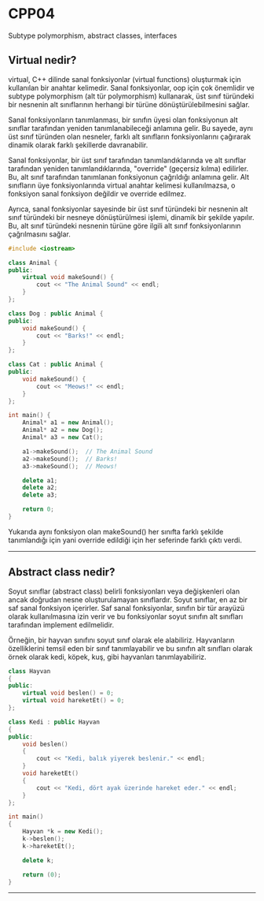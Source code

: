 # **CPP04**

Subtype polymorphism, abstract classes, interfaces

## Virtual nedir?

virtual, C++ dilinde sanal fonksiyonlar (virtual functions) oluşturmak için kullanılan bir anahtar kelimedir. Sanal fonksiyonlar, oop için çok önemlidir ve subtype polymorphism (alt tür polymorphism) kullanarak, üst sınıf türündeki bir nesnenin alt sınıflarının herhangi bir türüne dönüştürülebilmesini sağlar.

Sanal fonksiyonların tanımlanması, bir sınıfın üyesi olan fonksiyonun alt sınıflar tarafından yeniden tanımlanabileceği anlamına gelir. Bu sayede, aynı üst sınıf türünden olan nesneler, farklı alt sınıfların fonksiyonlarını çağırarak dinamik olarak farklı şekillerde davranabilir.

Sanal fonksiyonlar, bir üst sınıf tarafından tanımlandıklarında ve alt sınıflar tarafından yeniden tanımlandıklarında, "override" (geçersiz kılma) edilirler. Bu, alt sınıf tarafından tanımlanan fonksiyonun çağrıldığı anlamına gelir. Alt sınıfların üye fonksiyonlarında virtual anahtar kelimesi kullanılmazsa, o fonksiyon sanal fonksiyon değildir ve override edilmez.

Ayrıca, sanal fonksiyonlar sayesinde bir üst sınıf türündeki bir nesnenin alt sınıf türündeki bir nesneye dönüştürülmesi işlemi, dinamik bir şekilde yapılır. Bu, alt sınıf türündeki nesnenin türüne göre ilgili alt sınıf fonksiyonlarının çağrılmasını sağlar.


```cpp
#include <iostream>

class Animal {
public:
    virtual void makeSound() {
        cout << "The Animal Sound" << endl;
    }
};

class Dog : public Animal {
public:
    void makeSound() {
        cout << "Barks!" << endl;
    }
};

class Cat : public Animal {
public:
    void makeSound() {
        cout << "Meows!" << endl;
    }
};

int main() {
    Animal* a1 = new Animal();
    Animal* a2 = new Dog();
    Animal* a3 = new Cat();

    a1->makeSound();  // The Animal Sound
    a2->makeSound();  // Barks!
    a3->makeSound();  // Meows!

    delete a1;
    delete a2;
    delete a3;

    return 0;
}
```

Yukarıda aynı fonksiyon olan makeSound() her sınıfta farklı şekilde tanımlandığı için yani override edildiği için her seferinde farklı çıktı verdi.

---

## Abstract class nedir?

Soyut sınıflar (abstract class) belirli fonksiyonları veya değişkenleri olan ancak doğrudan nesne oluşturulamayan sınıflardır. Soyut sınıflar, en az bir saf sanal fonksiyon içerirler. Saf sanal fonksiyonlar, sınıfın bir tür arayüzü olarak kullanılmasına izin verir ve bu fonksiyonlar soyut sınıfın alt sınıfları tarafından implement edilmelidir.

Örneğin, bir hayvan sınıfını soyut sınıf olarak ele alabiliriz. Hayvanların özelliklerini temsil eden bir sınıf tanımlayabilir ve bu sınıfın alt sınıfları olarak örnek olarak kedi, köpek, kuş, gibi hayvanları tanımlayabiliriz.

```cpp
class Hayvan
{
public:
    virtual void beslen() = 0;
    virtual void hareketEt() = 0;
};

class Kedi : public Hayvan
{
public:
    void beslen()
    {
        cout << "Kedi, balık yiyerek beslenir." << endl;
    }
    void hareketEt()
    {
        cout << "Kedi, dört ayak üzerinde hareket eder." << endl;
    }
};

int main()
{
    Hayvan *k = new Kedi();
    k->beslen();
    k->hareketEt();

    delete k;

    return (0);
}

```



---

